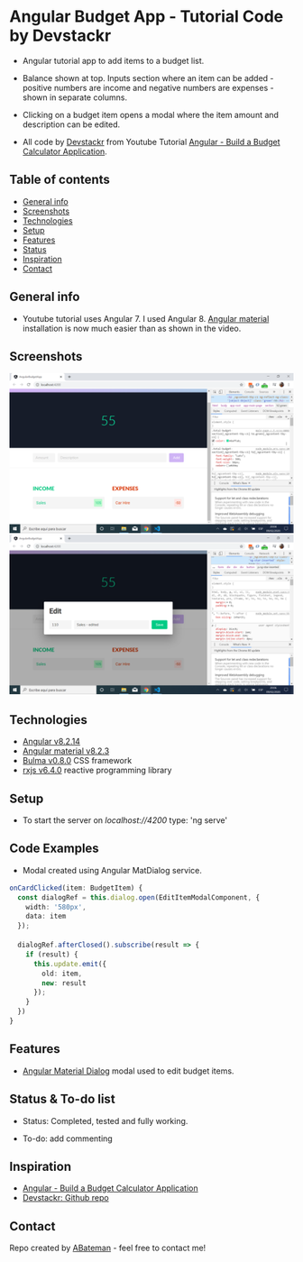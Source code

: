 # Angular Budget App - Tutorial Code by Devstackr

* Angular tutorial app to add items to a budget list. 

* Balance shown at top. Inputs section where an item can be added - positive numbers are income and negative numbers are expenses - shown in separate columns.

* Clicking on a budget item opens a modal where the item amount and description can be edited.

* All code by [Devstackr](https://www.youtube.com/channel/UCbwsS1m4Hib6R-9F1alus_A/featured) from Youtube Tutorial [Angular - Build a Budget Calculator Application](https://www.youtube.com/watch?v=sU4z4Ti-8OQ&t=278s).

## Table of contents

* [General info](#general-info)
* [Screenshots](#screenshots)
* [Technologies](#technologies)
* [Setup](#setup)
* [Features](#features)
* [Status](#status)
* [Inspiration](#inspiration)
* [Contact](#contact)

## General info

* Youtube tutorial uses Angular 7. I used Angular 8. [Angular material](https://material.angular.io/) installation is now much easier than as shown in the video.

## Screenshots

![Angular page](./img/budget.png)
![Angular page](./img/modal.png)

## Technologies

* [Angular v8.2.14](https://angular.io/)
* [Angular material v8.2.3](https://material.angular.io/)
* [Bulma v0.8.0](https://bulma.io/documentation/) CSS framework
* [rxjs v6.4.0](https://angular.io/guide/rx-library) reactive programming library

## Setup

* To start the server on _localhost://4200_ type: 'ng serve'

## Code Examples

* Modal created using Angular MatDialog service.

```typescript
onCardClicked(item: BudgetItem) {
  const dialogRef = this.dialog.open(EditItemModalComponent, {
    width: '580px',
    data: item
  });

  dialogRef.afterClosed().subscribe(result => {
    if (result) {
      this.update.emit({
        old: item,
        new: result
      });
    }
  })
}
```

## Features

* [Angular Material Dialog](https://material.angular.io/components/dialog/overview) modal used to edit budget items.

## Status & To-do list

* Status: Completed, tested and fully working.

* To-do: add commenting

## Inspiration

* [Angular - Build a Budget Calculator Application](https://www.youtube.com/watch?v=sU4z4Ti-8OQ&t=278s)
* [Devstackr: Github repo](https://github.com/Devstackr/budget-app-angular)

## Contact

Repo created by [ABateman](https://www.andrewbateman.org) - feel free to contact me!